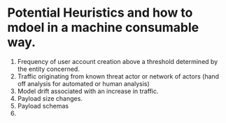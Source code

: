 # Potential Heuristics and how to mdoel in a machine consumable way.

1. Frequency of user account creation above a threshold determined by the entity concerned.
2. Traffic originating from known threat actor or network of actors (hand off analysis for automated or human analysis)
3. Model drift associated with an increase in traffic.
4. Payload size changes.
5. Payload schemas
6. 
